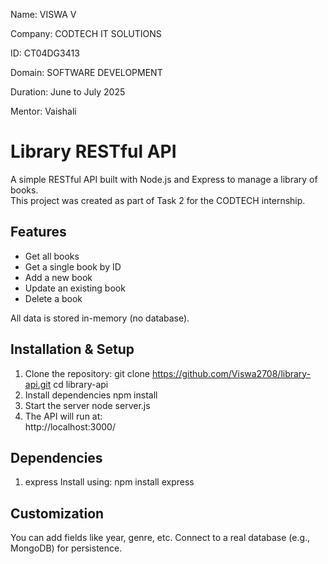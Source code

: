 Name: VISWA V

Company: CODTECH IT SOLUTIONS

ID: CT04DG3413

Domain: SOFTWARE DEVELOPMENT

Duration: June to July 2025

Mentor: Vaishali

#  Library RESTful API
A simple RESTful API built with Node.js and Express to manage a library of books.  
This project was created as part of Task 2 for the CODTECH internship.



## Features
- Get all books
- Get a single book by ID
- Add a new book
- Update an existing book
- Delete a book

All data is stored in-memory (no database).


## Installation & Setup
1. Clone the repository:
   git clone https://github.com/Viswa2708/library-api.git
   cd library-api
2. Install dependencies
   npm install
3. Start the server
   node server.js
4. The API will run at:  
 http://localhost:3000/

## Dependencies
1. express
   Install using: npm install express

## Customization
You can add fields like year, genre, etc.
Connect to a real database (e.g., MongoDB) for persistence.

   

